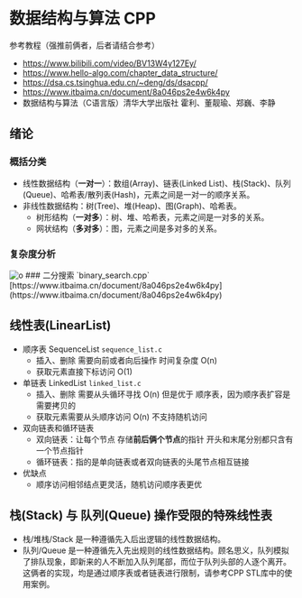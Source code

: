 # 数据结构与算法 CPP

参考教程（强推前俩者，后者请结合参考）
* https://www.bilibili.com/video/BV13W4y127Ey/
* https://www.hello-algo.com/chapter_data_structure/ 
* https://dsa.cs.tsinghua.edu.cn/~deng/ds/dsacpp/
* https://www.itbaima.cn/document/8a046ps2e4w6k4py
* 数据结构与算法（C语言版）清华大学出版社 霍利、董靓瑜、郑巍、李静

## 绪论
### 概括分类
* 线性数据结构（**一对一**）：数组(Array)、链表(Linked List)、栈(Stack)、队列(Queue)、哈希表/散列表(Hash)，元素之间是一对一的顺序关系。
* 非线性数据结构：树(Tree)、堆(Heap)、图(Graph)、哈希表。
  * 树形结构（**一对多**）：树、堆、哈希表，元素之间是一对多的关系。
  * 网状结构（**多对多**）：图，元素之间是多对多的关系。

### 复杂度分析

<img src="//image.itbaima.cn/markdown/2022/07/09/Tr6jI5uPzy2NeDd.png" alt="o"/>
### 二分搜索 `binary_search.cpp`
[https://www.itbaima.cn/document/8a046ps2e4w6k4py](https://www.itbaima.cn/document/8a046ps2e4w6k4py)

## 线性表(LinearList)
* 顺序表 SequenceList `sequence_list.c`
  * 插入、删除 需要向前或者向后操作 时间复杂度 O(n)
  * 获取元素直接下标访问 O(1)
* 单链表 LinkedList `linked_list.c`
  * 插入、删除 需要从头循环寻找 O(n) 但是优于 顺序表，因为顺序表扩容是需要拷贝的
  * 获取元素需要从头顺序访问 O(n) 不支持随机访问
* 双向链表和循环链表
  * 双向链表：让每个节点 存储**前后俩个节点**的指针 开头和末尾分别都只含有一个节点指针
  * 循环链表：指的是单向链表或者双向链表的头尾节点相互链接
* 优缺点
  * 顺序访问相邻结点更灵活，随机访问顺序表更优

## 栈(Stack) 与 队列(Queue) 操作受限的特殊线性表
* 栈/堆栈/Stack 是一种遵循先入后出逻辑的线性数据结构。
* 队列/Queue 是一种遵循先入先出规则的线性数据结构。顾名思义，队列模拟了排队现象，即新来的人不断加入队列尾部，而位于队列头部的人逐个离开。
这俩者的实现，均是通过顺序表或者链表进行限制，请参考CPP STL库中的使用案例。

